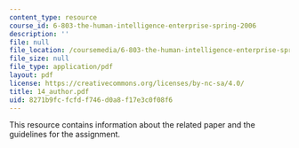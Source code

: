 ```yaml
---
content_type: resource
course_id: 6-803-the-human-intelligence-enterprise-spring-2006
description: ''
file: null
file_location: /coursemedia/6-803-the-human-intelligence-enterprise-spring-2006/8271b9fcfcfdf746d0a8f17e3c0f08f6_14_author.pdf
file_size: null
file_type: application/pdf
layout: pdf
license: https://creativecommons.org/licenses/by-nc-sa/4.0/
title: 14_author.pdf
uid: 8271b9fc-fcfd-f746-d0a8-f17e3c0f08f6
---
```

This resource contains information about the related paper and the guidelines for the assignment.